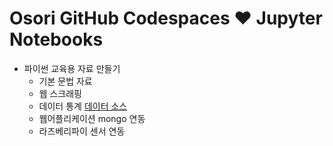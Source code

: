 # Osori GitHub Codespaces ♥️ Jupyter Notebooks

- 파이썬 교육용 자료 만들기
    - 기본 문법 자료
    - 웹 스크래핑 
    - 데이터 통계 [데이터 소스](https://github.com/OsoriAndOmori/playground-data-repo)
    - 웹어플리케이션 mongo 연동
    - 라즈베리파이 센서 연동